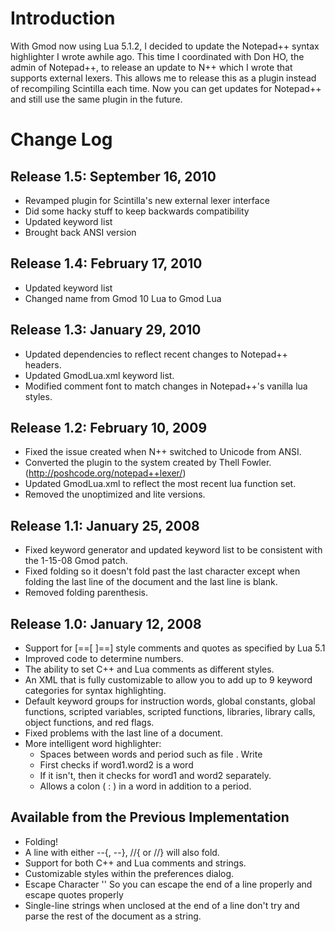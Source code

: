 # Introduction #

With Gmod now using Lua 5.1.2, I decided to update the Notepad++ syntax highlighter I wrote awhile ago. This time I coordinated with Don HO, the admin of Notepad++, to release an update to N++ which I wrote that supports external lexers. This allows me to release this as a plugin instead of recompiling Scintilla each time. Now you can get updates for Notepad++ and still use the same plugin in the future.


# Change Log #
## Release 1.5: September 16, 2010 ##
  * Revamped plugin for Scintilla's new external lexer interface
  * Did some hacky stuff to keep backwards compatibility
  * Updated keyword list
  * Brought back ANSI version

## Release 1.4: February 17, 2010 ##
  * Updated keyword list
  * Changed name from Gmod 10 Lua to Gmod Lua

## Release 1.3: January 29, 2010 ##
  * Updated dependencies to reflect recent changes to Notepad++ headers.
  * Updated GmodLua.xml keyword list.
  * Modified comment font to match changes in Notepad++'s vanilla lua styles.

## Release 1.2: February 10, 2009 ##
  * Fixed the issue created when N++ switched to Unicode from ANSI.
  * Converted the plugin to the system created by Thell Fowler. (http://poshcode.org/notepad++lexer/)
  * Updated GmodLua.xml to reflect the most recent lua function set.
  * Removed the unoptimized and lite versions.

## Release 1.1: January 25, 2008 ##
  * Fixed keyword generator and updated keyword list to be consistent with the 1-15-08 Gmod patch.
  * Fixed folding so it doesn't fold past the last character except when folding the last line of the document and the last line is blank.
  * Removed folding parenthesis.

## Release 1.0: January 12, 2008 ##
  * Support for [==[ ]==] style comments and quotes as specified by Lua 5.1
  * Improved code to determine numbers.
  * The ability to set C++ and Lua comments as different styles.
  * An XML that is fully customizable to allow you to add up to 9 keyword categories for syntax highlighting.
  * Default keyword groups for instruction words, global constants, global functions, scripted variables, scripted functions, libraries, library calls, object functions, and red flags.
  * Fixed problems with the last line of a document.
  * More intelligent word highlighter:
    * Spaces between words and period such as file . Write
    * First checks if word1.word2 is a word
    * If it isn't, then it checks for word1 and word2 separately.
    * Allows a colon ( : ) in a word in addition to a period.


## Available from the Previous Implementation ##
  * Folding!
  * A line with either --{, --}, //{ or //} will also fold.
  * Support for both C++ and Lua comments and strings.
  * Customizable styles within the preferences dialog.
  * Escape Character '\' So you can escape the end of a line properly and escape quotes properly
  * Single-line strings when unclosed at the end of a line don't try and parse the rest of the document as a string.
